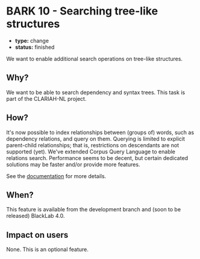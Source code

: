 # BARK 10 - Searching tree-like structures

- **type:** change
- **status:** finished

We want to enable additional search operations on tree-like structures.

## Why?

We want to be able to search dependency and syntax trees.
This task is part of the CLARIAH-NL project.

## How?

It's now possible to index relationships between (groups of) words, such as dependency relations, and query on them. Querying is limited to explicit parent-child relationships; that is, restrictions on descendants are not supported (yet). We've extended Corpus Query Language to enable relations search. Performance seems to be decent, but certain dedicated solutions may be faster and/or provide more features.

See the [documentation](https://blacklab.ivdnt.org/guide/corpus-query-language.html#relations-querying) for more details.

## When?

This feature is available from the development branch and (soon to be released) BlackLab 4.0.

## Impact on users

None. This is an optional feature.
